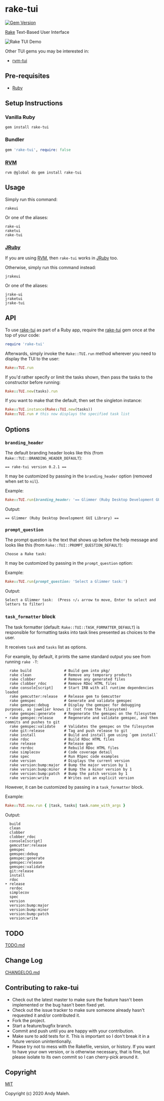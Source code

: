 # rake-tui
[![Gem Version](https://badge.fury.io/rb/rake-tui.svg)](https://badge.fury.io/rb/rake-tui)

[Rake](https://github.com/ruby/rake) Text-Based User Interface

![Rake TUI Demo](rake-tui-demo.gif)

Other TUI gems you may be interested in:
- [rvm-tui](https://github.com/AndyObtiva/rvm-tui)

## Pre-requisites

- [Ruby](https://www.ruby-lang.org/en/)

## Setup Instructions

### Vanilla Ruby

```
gem install rake-tui
```

### Bundler

```ruby
gem 'rake-tui', require: false
```

### [RVM](https://rvm.io/)

```
rvm @global do gem install rake-tui
```

## Usage

Simply run this command:

```
rakeui
```

Or one of the aliases:

```
rake-ui
raketui
rake-tui
```

### [JRuby](https://www.jruby.org/)

If you are using [RVM](https://rvm.io/), then `rake-tui` works in [JRuby](https://www.jruby.org/) too.

Otherwise, simply run this command instead:

```
jrakeui
```

Or one of the aliases:

```
jrake-ui
jraketui
jrake-tui
```

## API

To use [rake-tui](https://rubygems.org/gems/rake-tui) as part of a Ruby app, require the [rake-tui](https://rubygems.org/gems/rake-tui) gem once at the top of your code:

```ruby
require 'rake-tui'
```

Afterwards, simply invoke the `Rake::TUI.run` method wherever you need to display the TUI to the user:

```ruby
Rake::TUI.run
```

If you'd rather specify or limit the tasks shown, then pass the tasks to the constructor before running:

```ruby
Rake::TUI.new(tasks).run
```

If you want to make that the default, then set the singleton instance:

```ruby
Rake::TUI.instance(Rake::TUI.new(tasks))
Rake::TUI.run # this now displays the specified task list
```

## Options

### `branding_header`

The default branding header looks like this (from `Rake::TUI::BRANDING_HEADER_DEFAULT`):

```
== rake-tui version 0.2.1 ==
```

It may be customized by passing in the `branding_header` option (removed when set to `nil`).

Example:

```ruby
Rake::TUI.run(branding_header: '== Glimmer (Ruby Desktop Development GUI Library) ==')
```

Output:

```
== Glimmer (Ruby Desktop Development GUI Library) ==
```

### `prompt_question`

The prompt question is the text that shows up before the help message and looks like this (from `Rake::TUI::PROMPT_QUESTION_DEFAULT`):

```
Choose a Rake task:
```

It may be customized by passing in the `prompt_question` option:

Example:

```ruby
Rake::TUI.run(prompt_question: 'Select a Glimmer task:')
```

Output:

```
Select a Glimmer task:  (Press ↑/↓ arrow to move, Enter to select and letters to filter)
```

### `task_formatter` block

The task formatter (default: `Rake::TUI::TASK_FORMATTER_DEFAULT`) is responsible for formatting
tasks into task lines presented as choices to the user.

It receives `task` and `tasks` list as options.

For example, by default, it prints the same standard output you see from running `rake -T`:

```
  rake build               # Build gem into pkg/
  rake clean               # Remove any temporary products
  rake clobber             # Remove any generated files
  rake clobber_rdoc        # Remove RDoc HTML files
  rake console[script]     # Start IRB with all runtime dependencies loaded
  rake gemcutter:release   # Release gem to Gemcutter
  rake gemspec             # Generate and validate gemspec
  rake gemspec:debug       # Display the gemspec for debugging purposes, as juwelier knows it (not from the filesystem)
  rake gemspec:generate    # Regenerate the gemspec on the filesystem
‣ rake gemspec:release     # Regenerate and validate gemspec, and then commits and pushes to git
  rake gemspec:validate    # Validates the gemspec on the filesystem
  rake git:release         # Tag and push release to git
  rake install             # Build and install gem using `gem install`
  rake rdoc                # Build RDoc HTML files
  rake release             # Release gem
  rake rerdoc              # Rebuild RDoc HTML files
  rake simplecov           # Code coverage detail
  rake spec                # Run RSpec code examples
  rake version             # Displays the current version
  rake version:bump:major  # Bump the major version by 1
  rake version:bump:minor  # Bump the a minor version by 1
  rake version:bump:patch  # Bump the patch version by 1
  rake version:write       # Writes out an explicit version
```

However, it can be customized by passing in a `task_formatter` block.

Example:

```ruby
Rake::TUI.new.run { |task, tasks| task.name_with_args }
```

Output:

```
  build
  clean
  clobber
  clobber_rdoc
  console[script]
  gemcutter:release
  gemspec
  gemspec:debug
  gemspec:generate
  gemspec:release
  gemspec:validate
  git:release
  install
  rdoc
‣ release
  rerdoc
  simplecov
  spec
  version
  version:bump:major
  version:bump:minor
  version:bump:patch
  version:write
```

## TODO

[TODO.md](TODO.md)

## Change Log

[CHANGELOG.md](CHANGELOG.md)

## Contributing to rake-tui

-   Check out the latest master to make sure the feature hasn't been
    implemented or the bug hasn't been fixed yet.
-   Check out the issue tracker to make sure someone already hasn't
    requested it and/or contributed it.
-   Fork the project.
-   Start a feature/bugfix branch.
-   Commit and push until you are happy with your contribution.
-   Make sure to add tests for it. This is important so I don't break it
    in a future version unintentionally.
-   Please try not to mess with the Rakefile, version, or history. If
    you want to have your own version, or is otherwise necessary, that
    is fine, but please isolate to its own commit so I can cherry-pick
    around it.

## Copyright

[MIT](LICENSE.txt)

Copyright (c) 2020 Andy Maleh.

